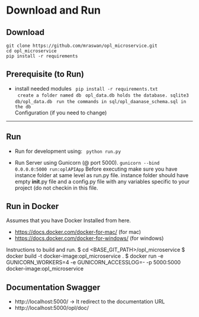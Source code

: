 Download and Run
==============

Download
--------------
	git clone https://github.com/mraswan/opl_microservice.git
	cd opl_microservice
	pip install -r requirements

Prerequisite (to Run)
--------------
- install needed modules
`` pip install -r requirements.txt``	
`` create a folder named db``
`` opl_data.db holds the database. sqlite3 db/opl_data.db``
`` run the commands in sql/opl_daanase_schema.sql in the db``	
Configuration (if you need to change)
--------------


Run
--------------
- Run for development using:
`` python run.py``

- Run Server using Gunicorn (@ port 5000).
`` gunicorn --bind 0.0.0.0:5000 run:oplAPIApp ``
    Before executing make sure you have instance folder at same level as run.py file.
    instance folder should have empty __init__.py file and a config.py file with any variables specific
    to your project (do not checkin in this file.

Run in Docker
--------------
Assumes that you have Docker Installed from here.
-	https://docs.docker.com/docker-for-mac/ (for mac)
-	https://docs.docker.com/docker-for-windows/ (for windows)

Instructions to build and run.
$ cd <BASE_GIT_PATH>/opl_microservice
$ docker build -t docker-image:opl_microservice .
$ docker run -e GUNICORN_WORKERS=4 -e GUNICORN_ACCESSLOG=- -p 5000:5000 docker-image:opl_microservice


Documentation Swagger
---------------------
- http://localhost:5000/ -> It redirect to the documentation URL
- http://localhost:5000/opl/doc/


